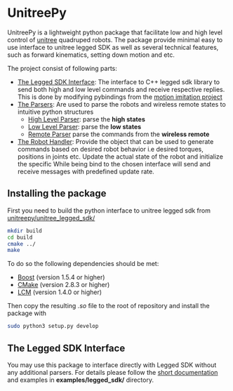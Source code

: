 <!-- TODO: Write the readme -->
<!-- ADD THE PICTURE -->
<!-- TODO:ADD THE STRUCTURE OF REPOSITORY -->
# UnitreePy

UnitreePy is a lightweight python package that facilitate low and high level control of [unitree](https://www.unitree.com/) quadruped robots.
The package provide minimal easy to use interface to unitree legged SDK as well as several technical features,
such as forward kinematics, setting down motion and etc.

The project consist of following parts:

- [The Legged SDK Interface](#the-legged-sdk-interface): The interface to C++ legged sdk library to send both high and low level commands and receive respective replies. This is done by modifying pybindings from the [motion imitation project](https://github.com/google-research/motion_imitation/tree/master/third_party/unitree_legged_sdk)
- [The Parsers](#the-parsers): Are used to parse the robots and wireless remote states to intuitive python structures
  - [High Level Parser](#high-level-parser): parse the **high states**
  - [Low Level Parser](#low-level-parser): parse the **low states**  
  - [Remote Parser](#remote-parser) parse the commands from the **wireless remote**
- [The Robot Handler](#the-robot-handler): Provide the object that can be used to generate commands based on desired robot behavior i.e desired torques, positions in joints etc. Update the actual state of the robot and initialize the specific While being bind to the chosen interface will send and receive messages with predefined update rate.

## Installing the package

First you need to build the python interface to unitree legged sdk from [unitreepy/unitree_legged_sdk/](https://github.com/SimkaNed/unitreepy/tree/main/unitree_legged_sdk)

```bash
mkdir build
cd build
cmake ../
make
```

To do so the following dependencies should be met:

- [Boost](http://www.boost.org) (version 1.5.4 or higher)
- [CMake](http://www.cmake.org) (version 2.8.3 or higher)
- [LCM](https://lcm-proj.github.io) (version 1.4.0 or higher)

Then copy the resulting *.so* file to the root of repository and install the package with

```sh
sudo python3 setup.py develop
```

<!-- ## The Basic Usage -->

## The Legged SDK Interface

You may use this package to interface directly with Legged SDK without any additional parsers. For details please follow the [short documentation](https://github.com/SimkaNed/unitreepy/blob/main/docs/legged_sdk_interface.md) and examples in **examples/legged_sdk/** directory.

<!-- 
### The Parsers

#### High Level Parser

#### Low Level Parser

#### Remote Parser

### The Robot Handler

#### Binding to hardware

#### Running the Robot in High Level Mode

#### Running the Robot in Low Level Mode -->
